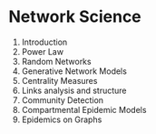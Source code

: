 # Network Science

 1. Introduction
 2. Power Law
 3. Random Networks
 4. Generative Network Models
 5. Centrality Measures
 6. Links analysis and structure
 7. Community Detection
 9. Compartmental Epidemic Models
 10. Epidemics on Graphs
